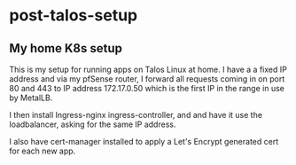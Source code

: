 # post-talos-setup

## My home K8s setup

This is my setup for running apps on Talos Linux at home. I have a a fixed IP address and via my pfSense router, I forward all requests coming in on port 80 and 443 to IP address 172.17.0.50 which is the first IP in the range in use by MetalLB. 

I then install Ingress-nginx ingress-controller, and and have it use the loadbalancer, asking for the same IP address. 

I also have cert-manager installed to apply a Let's Encrypt generated cert for each new app. 
